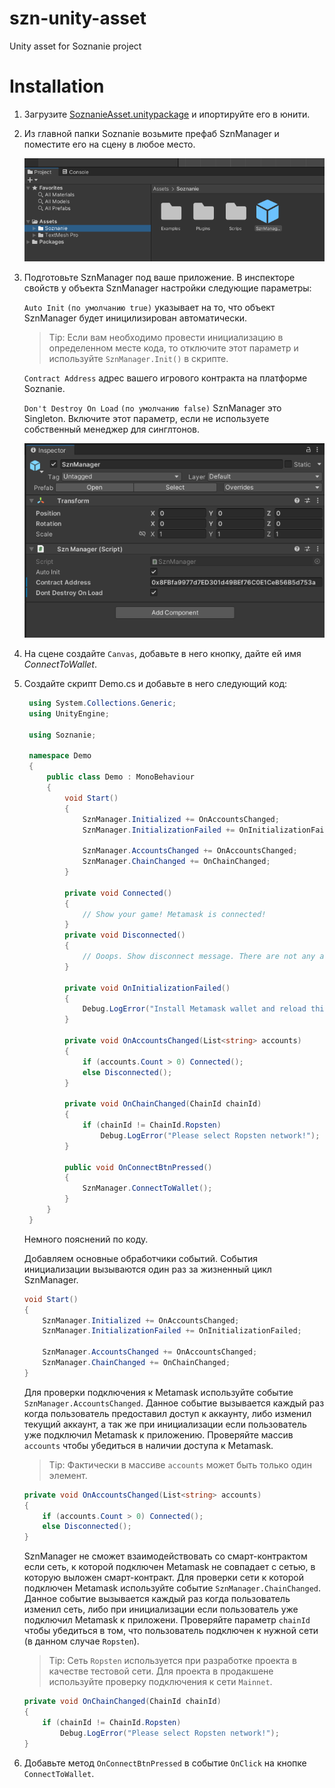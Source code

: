 # szn-unity-asset
 Unity asset for Soznanie project

# Installation
1. Загрузите [SoznanieAsset.unitypackage](SoznanieAsset.unitypackage) и ипортируйте его в юнити.
2. Из главной папки Soznanie возьмите префаб SznManager и поместите его на сцену в любое место.

   ![alt-text](Readme/SznManager.png "Title")
3. Подготовьте SznManager под ваше приложение. В инспекторе свойств у объекта SznManager настройки следующие параметры:
   
   `Auto Init` `(по умолчанию true)` указывает на то, что объект SznManager будет иницилизирован автоматически.
   > Tip: Если вам необходимо провести инициализацию в определенном месте кода, то отключите этот параметр и используйте `SznManager.Init()` в скрипте.

   `Contract Address` адрес вашего игрового контракта на платформе Soznanie.

    `Don't Destroy On Load` `(по умолчанию false)` SznManager это Singleton. Включите этот параметр, если не используете собственный менеджер для синглтонов.

   ![alt-text](Readme/Inspector.png "Title")
4. На сцене создайте `Canvas`, добавьте в него кнопку, дайте ей имя _ConnectToWallet_.
5. Создайте скрипт Demo.cs и добавьте в него следующий код:
   ```c#
    using System.Collections.Generic;
    using UnityEngine;

    using Soznanie;

    namespace Demo
    {
        public class Demo : MonoBehaviour
        {
            void Start()
            {
                SznManager.Initialized += OnAccountsChanged;
                SznManager.InitializationFailed += OnInitializationFailed;

                SznManager.AccountsChanged += OnAccountsChanged;
                SznManager.ChainChanged += OnChainChanged;
            }

            private void Connected()
            {
                // Show your game! Metamask is connected!
            }
            private void Disconnected()
            {
                // Ooops. Show disconnect message. There are not any accounts.
            }

            private void OnInitializationFailed()
            {
                Debug.LogError("Install Metamask wallet and reload this page.");
            }

            private void OnAccountsChanged(List<string> accounts)
            {
                if (accounts.Count > 0) Connected();
                else Disconnected();
            }

            private void OnChainChanged(ChainId chainId)
            {
                if (chainId != ChainId.Ropsten)
                    Debug.LogError("Please select Ropsten network!");
            }

            public void OnConnectBtnPressed()
            {
                SznManager.ConnectToWallet();
            }
        }
    }

   ```
    Немного пояснений по коду.
    
    Добавляем основные обработчики событий. События инициализации вызываются один раз за жизненный цикл SznManager.

    ```c#
    void Start()
    {
        SznManager.Initialized += OnAccountsChanged;
        SznManager.InitializationFailed += OnInitializationFailed;

        SznManager.AccountsChanged += OnAccountsChanged;
        SznManager.ChainChanged += OnChainChanged;
    }
    ```

    Для проверки подключения к Metamask используйте событие `SznManager.AccountsChanged`. Данное событие вызывается каждый раз когда пользователь предоставил доступ к аккаунту, либо изменил текущий аккаунт, а так же при инициализации если пользователь уже подключил Metamask к приложению. Проверяйте массив `accounts` чтобы убедиться в наличии доступа к Metamask.
    > Tip: Фактически в массиве `accounts` может быть только один элемент.
    ```c#
    private void OnAccountsChanged(List<string> accounts)
    {
        if (accounts.Count > 0) Connected();
        else Disconnected();
    }
    ```

    SznManager не сможет взаимодействовать со смарт-контрактом если сеть, к которой подключен Metamask не совпадает с сетью, в которую выложен смарт-контракт. Для проверки сети к которой подключен Metamask используйте событие `SznManager.ChainChanged`. Данное событие вызывается каждый раз когда пользователь изменил сеть, либо при инициализации если пользователь уже подключил Metamask к приложени. Проверяйте параметр `chainId` чтобы убедиться в том, что пользователь подключен к нужной сети (в данном случае `Ropsten`). 
    > Tip: Сеть `Ropsten` используется при разработке проекта в качестве тестовой сети. Для проекта в продакшене используйте проверку подключения к сети `Mainnet`.
    ```c#
    private void OnChainChanged(ChainId chainId)
    {
        if (chainId != ChainId.Ropsten)
            Debug.LogError("Please select Ropsten network!");
    }
    ```
6. Добавьте метод `OnConnectBtnPressed` в событие `OnClick` на кнопке `ConnectToWallet`.